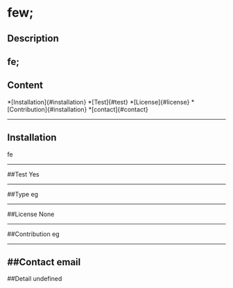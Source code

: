 # few;

  ## Description
  fe;
---
  ## Content
  *[Installation]{#installation}
  *[Test]{#test}
  *[License]{#license}
 *[Contribution]{#installation}
 *[contact]{#contact}
 
 ---

  ## Installation 
  fe
  
  ---
  ##Test
  Yes

 

  ---
  ##Type
  eg

  ---
  ##License
  None

  ---

  ##Contribution
  eg

  ---
  ##Contact
  email
  ---
  ##Detail
  undefined

